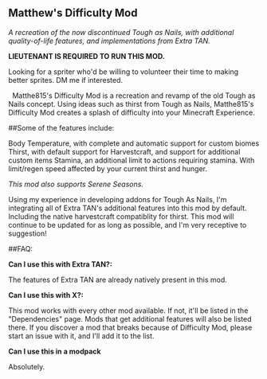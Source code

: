 ## Matthew's Difficulty Mod
_A recreation of the now discontinued Tough as Nails, with additional quality-of-life features, and implementations from Extra TAN._

**LIEUTENANT IS REQUIRED TO RUN THIS MOD.**

Looking for a spriter who'd be willing to volunteer their time to making better sprites. DM me if interested.

 
Matthe815's Difficulty Mod is a recreation and revamp of the old Tough as Nails concept.
Using ideas such as thirst from Tough as Nails, Matthe815's Difficulty Mod creates a splash of difficulty into your Minecraft Experience.

##Some of the features include:

Body Temperature, with complete and automatic support for custom biomes
Thirst, with default support for Harvestcraft, and support for additional custom items
Stamina, an additional limit to actions requiring stamina. With limit/regen speed affected by your current thirst and hunger.

*This mod also supports Serene Seasons.*

Using my experience in developing addons for Tough As Nails, I'm integrating all of Extra TAN's additional features
into this mod by default. Including the native harvestcraft compatiblity for thirst.
This mod will continue to be updated for as long as possible, and I'm very receptive to suggestion!

##FAQ:

**Can I use this with Extra TAN?:**

The features of Extra TAN are already natively present in this mod.

**Can I use this with X?:**

This mod works with every other mod available. If not, it'll be listed in the "Dependencies" page. Mods that get additional features will also be listed there. If you discover a mod that breaks because of Difficulty Mod, please start an issue with it, and I'll add it to the list.

**Can I use this in a modpack**

Absolutely.
